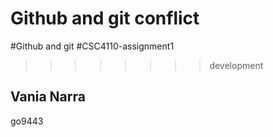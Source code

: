 
# Github and git conflict 

#Github and git
#CSC4110-assignment1
>>>>>>>> development 
## Vania Narra
go9443
